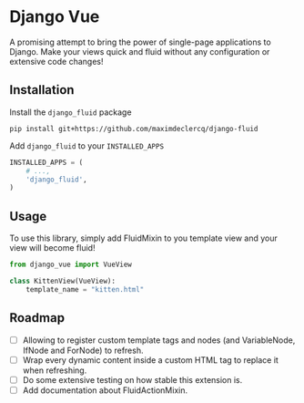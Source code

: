 # Django Vue

A promising attempt to bring the power of single-page applications to Django.
Make your views quick and fluid without any configuration or extensive code changes! 

## Installation

Install the `django_fluid` package
```shell
pip install git+https://github.com/maximdeclercq/django-fluid
```

Add `django_fluid` to your `INSTALLED_APPS`
```python
INSTALLED_APPS = (
    # ...,
    'django_fluid',
)
```

## Usage

To use this library, simply add FluidMixin to you template view and your view will become fluid!

```python
from django_vue import VueView

class KittenView(VueView):
    template_name = "kitten.html"
```

## Roadmap

- [ ] Allowing to register custom template tags and nodes (and VariableNode, IfNode and ForNode) to refresh.
- [ ] Wrap every dynamic content inside a custom HTML tag to replace it when refreshing.
- [ ] Do some extensive testing on how stable this extension is.
- [ ] Add documentation about FluidActionMixin.
